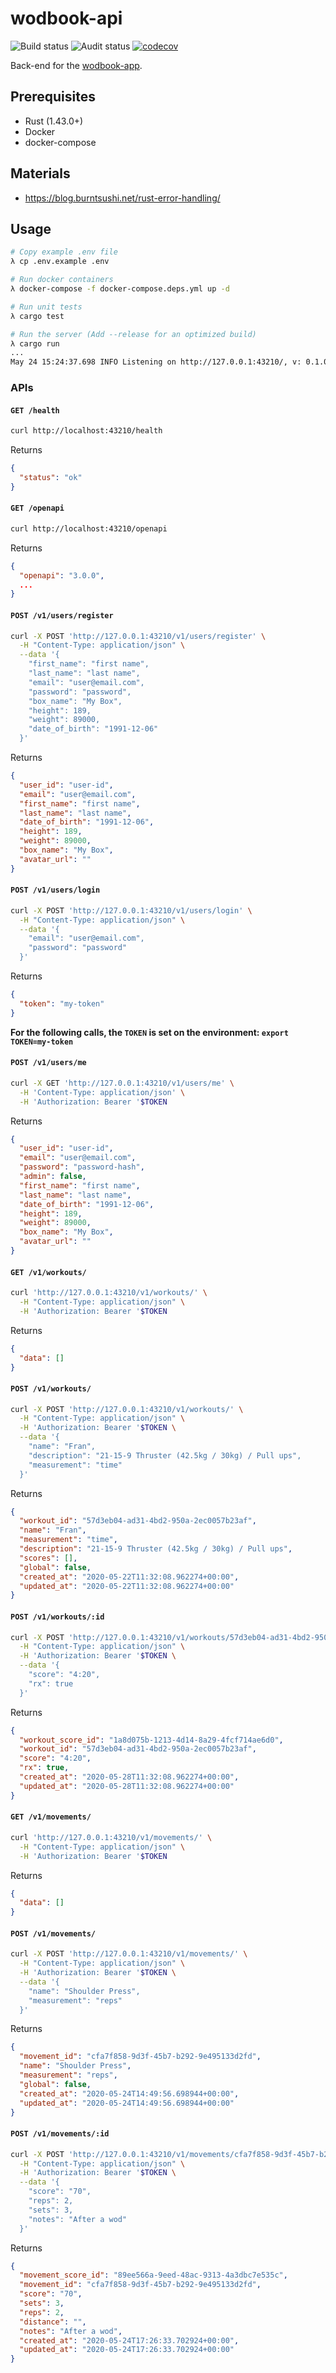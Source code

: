 # wodbook-api

![Build status](https://github.com/egilsster/wodbook-api/workflows/build/badge.svg?branch=main)
![Audit status](https://github.com/egilsster/wodbook-api/workflows/audit/badge.svg?branch=main)
[![codecov](https://codecov.io/gh/egilsster/wodbook-api/branch/main/graph/badge.svg)](https://codecov.io/gh/egilsster/wodbook-api)

Back-end for the [wodbook-app](https://github.com/egilsster/wodbook-app).

## Prerequisites

- Rust (1.43.0+)
- Docker
- docker-compose

## Materials

- <https://blog.burntsushi.net/rust-error-handling/>

## Usage

```sh
# Copy example .env file
λ cp .env.example .env

# Run docker containers
λ docker-compose -f docker-compose.deps.yml up -d

# Run unit tests
λ cargo test

# Run the server (Add --release for an optimized build)
λ cargo run
...
May 24 15:24:37.698 INFO Listening on http://127.0.0.1:43210/, v: 0.1.0
```

### APIs

#### `GET /health`

```sh
curl http://localhost:43210/health
```

Returns

```json
{
  "status": "ok"
}
```

#### `GET /openapi`

```sh
curl http://localhost:43210/openapi
```

Returns

```json
{
  "openapi": "3.0.0",
  ...
}
```

#### `POST /v1/users/register`

```sh
curl -X POST 'http://127.0.0.1:43210/v1/users/register' \
  -H "Content-Type: application/json" \
  --data '{
    "first_name": "first name",
    "last_name": "last name",
    "email": "user@email.com",
    "password": "password",
    "box_name": "My Box",
    "height": 189,
    "weight": 89000,
    "date_of_birth": "1991-12-06"
  }'
```

Returns

```json
{
  "user_id": "user-id",
  "email": "user@email.com",
  "first_name": "first name",
  "last_name": "last name",
  "date_of_birth": "1991-12-06",
  "height": 189,
  "weight": 89000,
  "box_name": "My Box",
  "avatar_url": ""
}
```

#### `POST /v1/users/login`

```sh
curl -X POST 'http://127.0.0.1:43210/v1/users/login' \
  -H "Content-Type: application/json" \
  --data '{
    "email": "user@email.com",
    "password": "password"
  }'
```

Returns

```json
{
  "token": "my-token"
}
```

**For the following calls, the `TOKEN` is set on the environment: `export TOKEN=my-token`**

#### `POST /v1/users/me`

```sh
curl -X GET 'http://127.0.0.1:43210/v1/users/me' \
  -H 'Content-Type: application/json' \
  -H 'Authorization: Bearer '$TOKEN
```

Returns

```json
{
  "user_id": "user-id",
  "email": "user@email.com",
  "password": "password-hash",
  "admin": false,
  "first_name": "first name",
  "last_name": "last name",
  "date_of_birth": "1991-12-06",
  "height": 189,
  "weight": 89000,
  "box_name": "My Box",
  "avatar_url": ""
}
```

#### `GET /v1/workouts/`

```sh
curl 'http://127.0.0.1:43210/v1/workouts/' \
  -H "Content-Type: application/json" \
  -H 'Authorization: Bearer '$TOKEN
```

Returns

```json
{
  "data": []
}
```

#### `POST /v1/workouts/`

```sh
curl -X POST 'http://127.0.0.1:43210/v1/workouts/' \
  -H "Content-Type: application/json" \
  -H 'Authorization: Bearer '$TOKEN \
  --data '{
    "name": "Fran",
    "description": "21-15-9 Thruster (42.5kg / 30kg) / Pull ups",
    "measurement": "time"
  }'
```

Returns

```json
{
  "workout_id": "57d3eb04-ad31-4bd2-950a-2ec0057b23af",
  "name": "Fran",
  "measurement": "time",
  "description": "21-15-9 Thruster (42.5kg / 30kg) / Pull ups",
  "scores": [],
  "global": false,
  "created_at": "2020-05-22T11:32:08.962274+00:00",
  "updated_at": "2020-05-22T11:32:08.962274+00:00"
}
```

#### `POST /v1/workouts/:id`

```sh
curl -X POST 'http://127.0.0.1:43210/v1/workouts/57d3eb04-ad31-4bd2-950a-2ec0057b23af' \
  -H "Content-Type: application/json" \
  -H 'Authorization: Bearer '$TOKEN \
  --data '{
    "score": "4:20",
    "rx": true
  }'
```

Returns

```json
{
  "workout_score_id": "1a8d075b-1213-4d14-8a29-4fcf714ae6d0",
  "workout_id": "57d3eb04-ad31-4bd2-950a-2ec0057b23af",
  "score": "4:20",
  "rx": true,
  "created_at": "2020-05-28T11:32:08.962274+00:00",
  "updated_at": "2020-05-28T11:32:08.962274+00:00"
}
```

#### `GET /v1/movements/`

```sh
curl 'http://127.0.0.1:43210/v1/movements/' \
  -H "Content-Type: application/json" \
  -H 'Authorization: Bearer '$TOKEN
```

Returns

```json
{
  "data": []
}
```

#### `POST /v1/movements/`

```sh
curl -X POST 'http://127.0.0.1:43210/v1/movements/' \
  -H "Content-Type: application/json" \
  -H 'Authorization: Bearer '$TOKEN \
  --data '{
    "name": "Shoulder Press",
    "measurement": "reps"
  }'
```

Returns

```json
{
  "movement_id": "cfa7f858-9d3f-45b7-b292-9e495133d2fd",
  "name": "Shoulder Press",
  "measurement": "reps",
  "global": false,
  "created_at": "2020-05-24T14:49:56.698944+00:00",
  "updated_at": "2020-05-24T14:49:56.698944+00:00"
}

```

#### `POST /v1/movements/:id`

```sh
curl -X POST 'http://127.0.0.1:43210/v1/movements/cfa7f858-9d3f-45b7-b292-9e495133d2fd' \
  -H "Content-Type: application/json" \
  -H 'Authorization: Bearer '$TOKEN \
  --data '{
    "score": "70",
    "reps": 2,
    "sets": 3,
    "notes": "After a wod"
  }'
```

Returns

```json
{
  "movement_score_id": "89ee566a-9eed-48ac-9313-4a3dbc7e535c",
  "movement_id": "cfa7f858-9d3f-45b7-b292-9e495133d2fd",
  "score": "70",
  "sets": 3,
  "reps": 2,
  "distance": "",
  "notes": "After a wod",
  "created_at": "2020-05-24T17:26:33.702924+00:00",
  "updated_at": "2020-05-24T17:26:33.702924+00:00"
}
```
